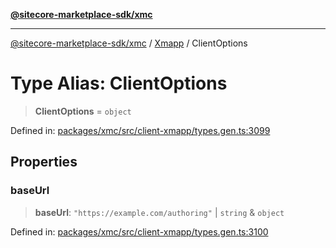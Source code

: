 [**@sitecore-marketplace-sdk/xmc**](../../../../README.md)

***

[@sitecore-marketplace-sdk/xmc](../../../../README.md) / [Xmapp](../README.md) / ClientOptions

# Type Alias: ClientOptions

> **ClientOptions** = `object`

Defined in: [packages/xmc/src/client-xmapp/types.gen.ts:3099](https://github.com/Sitecore/marketplace-sdk/blob/893df143248e67d8c66e942a96045542130259a0/packages/xmc/src/client-xmapp/types.gen.ts#L3099)

## Properties

### baseUrl

> **baseUrl**: `"https://example.com/authoring"` \| `string` & `object`

Defined in: [packages/xmc/src/client-xmapp/types.gen.ts:3100](https://github.com/Sitecore/marketplace-sdk/blob/893df143248e67d8c66e942a96045542130259a0/packages/xmc/src/client-xmapp/types.gen.ts#L3100)
